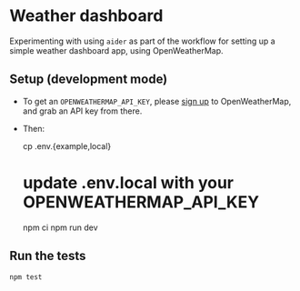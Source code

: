 # Weather dashboard

Experimenting with using `aider` as part of the workflow for setting up a simple weather dashboard app, using OpenWeatherMap.

## Setup (development mode)

- To get an `OPENWEATHERMAP_API_KEY`, please [sign up](https://home.openweathermap.org/users/sign_up) to OpenWeatherMap, and grab an API key from there.

- Then:

    cp .env.{example,local}
    # update .env.local with your OPENWEATHERMAP_API_KEY

    npm ci
    npm run dev

## Run the tests

    npm test
